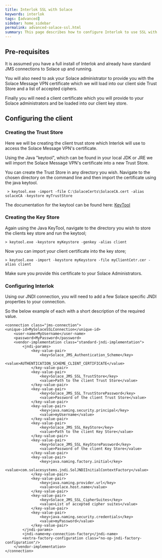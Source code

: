 ```yaml
---
title: Interlok SSL with Solace
keywords: interlok
tags: [advanced]
sidebar: home_sidebar
permalink: advanced-solace-ssl.html
summary: This page describes how to configure Interlok to use SSL with Solace.
---
```


## Pre-requisites ##

It is assumed you have a full install of Interlok and already have standard JMS connections to Solace up and running.

You will also need to ask your Solace administrator to provide you with the Solace Message VPN certificate which we will load into our client side Trust Store and a list of accepted ciphers.

Finally you will need a client certificate which you will provide to your Solace administrators and be loaded into our client key store.

## Configuring the client ##

### Creating the Trust Store ###

Here we will be creating the client trust store which Interlok will use to access the Solace Message VPN's certificate.

Using the Java "keytool", which can be found in your local JDK or JRE we will import the Solace Message VPN's certificate into a new Trust Store.

You can create the Trust Store in any directory you wish.  Navigate to the chosen directory on the command line and then import the certificate using the java keytool.

```
 > keytool.exe -import -file C:\SolaceCerts\SolaceCA.cert -alias solaceCA -keystore myTrustStore
```

The documentation for the keytool can be found here: [KeyTool](https://docs.oracle.com/javase/6/docs/technotes/tools/solaris/keytool.html)

### Creating the Key Store ###

Again using the Java KeyTool, navigate to the directory you wish to store the clients key store and run the keytool;

```
> keytool.exe -keystore myKeystore -genkey -alias client
```

Now you can import your client certificate into the key store;

```
> keytool.exe -import -keystore myKeystore -file myClientCetr.cer -alias client
```

Make sure you provide this certificate to your Solace Administrators.

### Configuring Interlok ###

Using our JNDI connection, you will need to add a few Solace specific JNDI properties to your connection.

So the below example of each with a short description of the required value.

```
<connection class="jms-connection">
<unique-id>MySolaceSSLConnection</unique-id>
	<user-name>MyUsername</user-name>
	<password>MyPassword</password>
	<vendor-implementation class="standard-jndi-implementation">
		<jndi-params>
			<key-value-pair>
				<key>Solace_JMS_Authentication_Scheme</key>
				<value>AUTHENTICATION_SCHEME_CLIENT_CERTIFICATE</value>
			</key-value-pair>
			<key-value-pair>
				<key>Solace_JMS_SSL_TrustStore</key>
				<value>Path to the client Trust Store</value>
			</key-value-pair>
			<key-value-pair>
				<key>Solace_JMS_SSL_TrustStorePassword</key>
				<value>Password of the client Trust Store</value>
			</key-value-pair>
			<key-value-pair>
				<key>java.naming.security.principal</key>
				<value>myUsername</value>
			</key-value-pair>
			<key-value-pair>
				<key>Solace_JMS_SSL_KeyStore</key>
				<value>Path to the client Key Store</value>
			</key-value-pair>
			<key-value-pair>
				<key>Solace_JMS_SSL_KeyStorePassword</key>
				<value>Password of the client Key Store</value>
			</key-value-pair>
			<key-value-pair>
				<key>java.naming.factory.initial</key>
				<value>com.solacesystems.jndi.SolJNDIInitialContextFactory</value>
			</key-value-pair>
			<key-value-pair>
				<key>java.naming.provider.url</key>
				<value>solace.host.name</value>
			</key-value-pair>
			<key-value-pair>
				<key>Solace_JMS_SSL_CipherSuites</key>
				<value>List of accepted cipher suites</value>
			</key-value-pair>
			<key-value-pair>
				<key>java.naming.security.credentials</key>
				<value>myPassword</value>
			</key-value-pair>
		</jndi-params>
		<jndi-name>my-connection-factory</jndi-name>
		<extra-factory-configuration class="no-op-jndi-factory-configuration"/>
	</vendor-implementation>
</connection>
```

